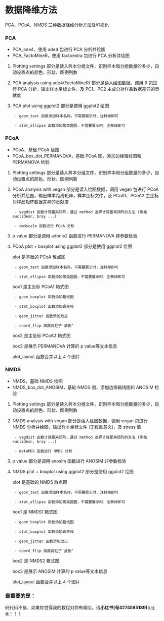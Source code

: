 # 数据降维方法

PCA、PCoA、NMDS 三种数据降维分析方法及可视化

### PCA

- PCA_ade4，使用 ade4 包进行 PCA 分析并绘图
- PCA_FactoMineR，使用 factoextra 包进行 PCA 分析并绘图

1. Plotting settings 部分是读入样本分组文件，识别样本和分组数量的多少，自动设置点的颜色、形状、图例列数

2. PCA analysis using ade4(FactoMineR) 部分是读入绘图数据，调用 R 包进行 PCA 分析，输出样本坐标文件，及 PC1、PC2 主成分对样品数据差异的贡献度

3. PCA plot using ggplot2 部分是使用 ggplot2 绘图

        - geom_text 函数添加样本名称，不需要展示时，注释掉即可

        - stat_ellipse 函数添加聚类圆圈，不需要展示时，注释掉即可

### PCoA

- PCoA，基础 PCoA 绘图
- PCoA_box_dot_PERMANOVA，基础 PCoA 图，添加边缘箱线图和 PERMANOVA 检验

1. Plotting settings 部分是读入样本分组文件，识别样本和分组数量的多少，自动设置点的颜色、形状、图例列数

2. PCoA analysis with vegan 部分是读入绘图数据，调用 vegan 包进行 PCoA 分析并绘图，输出样本距离矩阵，样本坐标文件，及 PCoA1、PCoA2 主坐标对样品矩阵数据差异的贡献度

        - vegdist 函数计算距离矩阵，通过 method 选择计算距离矩阵的方法 (例如 euclidean, bray ...)

        - cmdscale 函数进行 PCoA 分析

3. p value 部分是调用 adonis2 函数进行 PERMANOVA 非参数检验

4. PCoA plot + boxplot using ggplot2 部分是使用 ggplot2 绘图

    plot 是基础的 PCoA 散点图

        - geom_text 函数添加样本名称，不需要展示时，注释掉即可

        - stat_ellipse 函数添加聚类圆圈，不需要展示时，注释掉即可

    box1 是主坐标 PCoA1 箱式图

        - geom_boxplot 函数添加箱线图

        - stat_boxplot 函数添加误差棒

        - geom_jitter 函数添加散点

        - coord_flip 函数将柱子‘放倒’

    box2 是主坐标 PCoA2 箱式图

    box3 是展示 PERMANOVA 计算的 p value等文本信息

    plot_layout 函数合并以上 4 个图片


### NMDS

- NMDS，基础 NMDS 绘图
- NMDS_box_dot_ANOSIM，基础 NMDS 图，添加边缘箱线图和 ANOSIM 检验

1. Plotting settings 部分是读入样本分组文件，识别样本和分组数量的多少，自动设置点的颜色、形状、图例列数

2. NMDS analysis with vegan 部分是读入绘图数据，调用 vegan 包进行 NMDS 分析并绘图，输出样本坐标文件 (无权重意义)，及 stress 值

        - vegdist 函数计算距离矩阵，通过 method 选择计算距离矩阵的方法 (例如 euclidean, bray ...)

        - metaMDS 函数进行 NMDS 分析

3. p value 部分是调用 anosim 函数进行 ANOSIM  非参数检验

4. NMDS plot + boxplot using ggplot2 部分是使用 ggplot2 绘图

    plot 是基础的 NMDS 散点图

        - geom_text 函数添加样本名称，不需要展示时，注释掉即可

        - stat_ellipse 函数添加聚类圆圈，不需要展示时，注释掉即可

    box1 是 NMDS1 箱式图

        - geom_boxplot 函数添加箱线图

        - stat_boxplot 函数添加误差棒

        - geom_jitter 函数添加散点

        - coord_flip 函数将柱子‘放倒’

    box2 是 NMDS2 箱式图

    box3 是展示 ANOSIM 计算的 p value等文本信息

    plot_layout 函数合并以上 4 个图片


### 最重要的是：

码代码不易，如果你觉得我的教程对你有帮助，请**小红书(号4274585189)**`关注我`！！！

